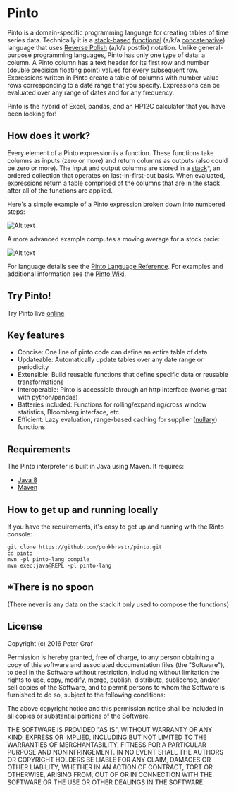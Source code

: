 # Pinto

Pinto is a domain-specific programming language for creating tables of time series data. Technically it is a [stack-based](https://en.wikipedia.org/wiki/Stack-oriented_programming_language) [functional](https://en.wikipedia.org/wiki/Functional_programming) (a/k/a [concatenative](https://en.wikipedia.org/wiki/Concatenative_programming_language)) language that uses [Reverse Polish](https://en.wikipedia.org/wiki/Reverse_Polish_notation) (a/k/a postfix) notation. Unlike general-purpose programming languages, Pinto has only one type of data: a column.  A Pinto column has a text header for its first row and number (double precision floating point) values for every subsequent row. Expressions written in Pinto create a table of columns with number value rows corresponding to a date range that you specify.  Expressions can be evaluated over any range of dates and for any frequency.

Pinto is the hybrid of Excel, pandas, and an HP12C calculator that you have been looking for!

## How does it work?

Every element of a Pinto expression is a function.  These functions take columns as inputs (zero or more) and return columns as outputs (also could be zero or more).  The input and output columns are stored in a [stack](https://en.wikipedia.org/wiki/Stack_(abstract_data_type))*, an ordered collection that operates on last-in-first-out basis.  When evaluated, expressions return a table comprised of the columns that are in the stack after all of the functions are applied.

Here's a simple example of a Pinto expression broken down into numbered steps:

![Alt text](https://pinto.tech/files/diag.png "2 3 +")

A more advanced example computes a moving average for a stock prcie:

![Alt text](https://pinto.tech/files/diag2.png "CMG 200 r_mean")

For language details see the [Pinto Language Reference](./pinto_reference.md).  For examples and additional information see the  [Pinto Wiki](./wiki).


## Try Pinto!
Try Pinto live [online](http://pinto.tech/)


## Key features

 - Concise: One line of pinto code can define an entire table of data
 - Updateable: Automatically update tables over any date range or periodicity 
 - Extensible: Build reusable functions that define specific data or reusable transformations
 - Interoperable: Pinto is accessible through an http interface (works great with python/pandas)
 - Batteries included: Functions for rolling/expanding/cross window statistics, Bloomberg interface, etc.
 - Efficient: Lazy evaluation, range-based caching for supplier ([nullary](https://en.wikipedia.org/wiki/Arity)) functions


## Requirements

The Pinto interpreter is built in Java using Maven. It requires:

 - [Java 8](https://java.com/download)
 - [Maven](https://maven.apache.org/download.cgi)


## How to get up and running locally

If you have the requirements, it's easy to get up and running with the Rinto console:


```
git clone https://github.com/punkbrwstr/pinto.git
cd pinto
mvn -pl pinto-lang compile
mvn exec:java@REPL -pl pinto-lang
```

## *There is no spoon

(There never is any data on the stack it only used to compose the functions)

## License

Copyright (c) 2016 Peter Graf

Permission is hereby granted, free of charge, to any person
obtaining a copy of this software and associated documentation
files (the "Software"), to deal in the Software without
restriction, including without limitation the rights to use,
copy, modify, merge, publish, distribute, sublicense, and/or sell
copies of the Software, and to permit persons to whom the
Software is furnished to do so, subject to the following
conditions:

The above copyright notice and this permission notice shall be
included in all copies or substantial portions of the Software.

THE SOFTWARE IS PROVIDED "AS IS", WITHOUT WARRANTY OF ANY KIND,
EXPRESS OR IMPLIED, INCLUDING BUT NOT LIMITED TO THE WARRANTIES
OF MERCHANTABILITY, FITNESS FOR A PARTICULAR PURPOSE AND
NONINFRINGEMENT. IN NO EVENT SHALL THE AUTHORS OR COPYRIGHT
HOLDERS BE LIABLE FOR ANY CLAIM, DAMAGES OR OTHER LIABILITY,
WHETHER IN AN ACTION OF CONTRACT, TORT OR OTHERWISE, ARISING
FROM, OUT OF OR IN CONNECTION WITH THE SOFTWARE OR THE USE OR
OTHER DEALINGS IN THE SOFTWARE.
